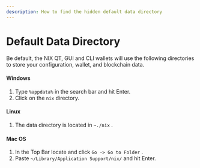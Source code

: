 ```yaml
---
description: How to find the hidden default data directory
---
```


# Default Data Directory

Be default, the NIX QT, GUI and CLI wallets will use the following directories to store your configuration, wallet, and blockchain data.

#### Windows

1. Type `%appdata%` in the search bar and hit Enter.
2. Click on the `nix` directory.

#### Linux

1. The data directory is located in `~./nix` .

#### Mac OS

1. In the Top Bar locate and click `Go -> Go to Folder` .
2. Paste `~/Library/Application Support/nix/` and hit Enter.


